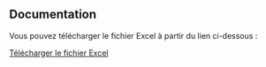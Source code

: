 ## Documentation

Vous pouvez télécharger le fichier Excel à partir du lien ci-dessous :

[Télécharger le fichier Excel](https://github.com/Moi142/documentation/blob/main/Projet_StationF-Groupe1%20-%20Copie%20(1).xlsx)
